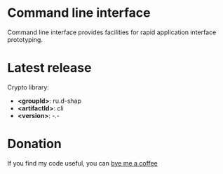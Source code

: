 # Command line interface
Command line interface provides facilities for rapid application interface prototyping.

# Latest release
Crypto library:
* **&lt;groupId&gt;**: ru.d-shap
* **&lt;artifactId&gt;**: cli
* **&lt;version&gt;**: -.-

# Donation
If you find my code useful, you can [bye me a coffee](https://www.paypal.me/dshapovalov)
